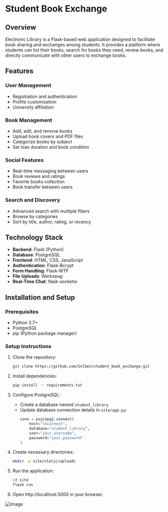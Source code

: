 # Student Book Exchange

## Overview 
Electronic Library is a Flask-based web application designed to facilitate book sharing and exchanges among students. It provides a platform where students can list their books, search for books they need, review books, and directly communicate with other users to exchange books.

## Features

### User Management
- Registration and authentication
- Profile customization
- University affiliation

### Book Management
- Add, edit, and remove books
- Upload book covers and PDF files
- Categorize books by subject
- Set loan duration and book condition

### Social Features
- Real-time messaging between users
- Book reviews and ratings
- Favorite books collection
- Book transfer between users

### Search and Discovery
- Advanced search with multiple filters
- Browse by categories
- Sort by title, author, rating, or recency

## Technology Stack
- **Backend**: Flask (Python)
- **Database**: PostgreSQL
- **Frontend**: HTML, CSS, JavaScript
- **Authentication**: Flask-Bcrypt
- **Form Handling**: Flask-WTF
- **File Uploads**: Werkzeug
- **Real-Time Chat**: flask-socketio

## Installation and Setup

### Prerequisites
- Python 3.7+
- PostgreSQL
- pip (Python package manager)

### Setup Instructions

1. Clone the repository:
   ```bash
   git clone https://github.com/Sxlken/student_book_exchange.git
   ```
   
2. Install dependencies:
   ```bash
   pip install -r requirements.txt
   ```
   
3. Configure PostgreSQL:
   - Create a database named `student_library`
   - Update database connection details in `site/app.py`:
     ```python
     conn = psycopg2.connect(
         host="localhost",
         database="student_library",
         user="your_username",
         password="your_password"
     )
     ```

4. Create necessary directories:
   ```bash
   mkdir -p site/static/uploads
   ```

5. Run the application:
   ```bash
   cd site
   flask run
   ```

6. Open http://localhost:5000 in your browser.
   
![image](https://github.com/user-attachments/assets/2f62bbe5-460c-4f3a-a3d9-f5d74ba320ad)
